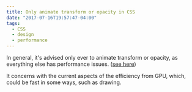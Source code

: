 ```yaml
---
title: Only animate transform or opacity in CSS
date: "2017-07-16T19:57:47-04:00"
tags:
  - CSS
  - design
  - performance
---
```


In general, it's advised only ever to animate transform or opacity, as everything else has performance issues. ([see here](https://blogs.adobe.com/webplatform/2014/03/18/css-animations-and-transitions-performance/))

It concerns with the current aspects of the efficiency from GPU, which, could be fast in some ways, such as drawing.

​
